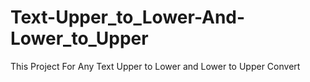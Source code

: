 # Text-Upper_to_Lower-And-Lower_to_Upper
This Project For Any Text Upper to Lower and Lower to Upper Convert

